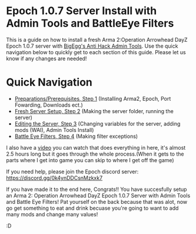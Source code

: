 # Epoch 1.0.7 Server Install with Admin Tools and BattleEye Filters
This is a guide on how to install a fresh Arma 2:Operation Arrowhead DayZ Epoch 1.0.7 server with [BigEgg's Anti Hack Admin Tools](https://github.com/BigEgg17/Epoch-Antihack-Admin-Tools). Use the quick navigation below to quickly get to each section of this guide. Please let us know if any changes are needed!
# Quick Navigation 
* [Preparations/Prerequisites, Step 1](../writeup/Preparations.md) (Installing Arma2, Epoch, Port Fowarding, Downloads ect.)  
* [Fresh Server Setup, Step 2](../writeup/ServerSetup.md) (Making the server folder, running the server)
* [Editing the Server, Step 3](../writeup/EditingTheServer.md) (Changing variables for the server, adding mods (WAI), Admin Tools Install)
* [Battle Eye Filters, Step 4](../writeup/BattleEye.md) (Making filter exceptions)

 I also have a [video](https://drive.google.com/file/d/1NKqIf7B2Q1mgo9Y_X-CUIKOaDoN92vJj/view?usp=sharing) you can watch that does everything in here, it's almost 2.5     hours long but it goes through the whole process.(When it gets to the parts where I get into game you can skip to where I get off the game)  

 If you need help, please join the Epoch discord server: https://discord.gg/0k4ynDDCsnMzkxk7 

 If you have made it to the end here, Congrats!! You have succesfully setup an Arma 2: Operation Arrowhead DayZ Epoch 1.0.7 Server with Admin Tools and Battle Eye         Filters! Pat yourself on the back because that was alot, now go get something to eat and drink becuase you're going to want to add many mods and change many values!

 :D




